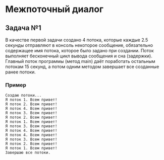 # Межпоточный диалог

## Задача №1

В качестве первой задачи создано 4 потока, которые каждые 2.5 секунды отправляют в консоль некоторое сообщение, обязательно содержащее имя потока, которое было задано при создании. Поток выполняет бесконечный цикл вывода сообщения и сна (задержки). Главный поток программы (метод main) даёт поработать остальным потокам 15 секунд, а потом одним методом завершает все созданные ранее потоки.

### Пример
```
Создаю потоки...
Я поток 1. Всем привет!
Я поток 2. Всем привет!
Я поток 4. Всем привет!
Я поток 3. Всем привет!
Я поток 2. Всем привет!
Я поток 1. Всем привет!
Я поток 3. Всем привет!
Я поток 4. Всем привет!
Я поток 4. Всем привет!
Я поток 3. Всем привет!
Я поток 2. Всем привет!
Я поток 1. Всем привет!
Завершаю все потоки.
```
